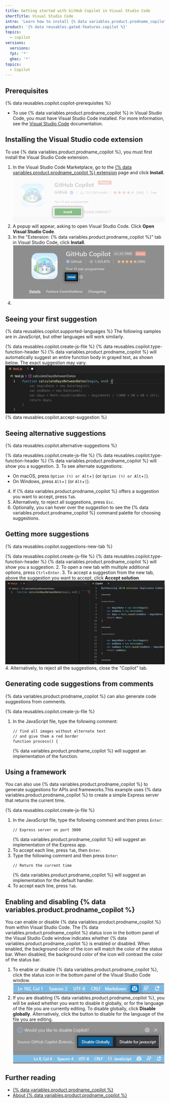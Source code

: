 ```yaml
---
title: Getting started with GitHub Copilot in Visual Studio Code
shortTitle: Visual Studio Code
intro: 'Learn how to install {% data variables.product.prodname_copilot %} in Visual Studio Code, and start seeing suggestions as you write comments and code.'
product: '{% data reusables.gated-features.copilot %}'
topics:
  - copilot
versions:
  versions:
  fpt: '*'
  ghec: '*'
topics: 
  - Copilot
---
```


## Prerequisites

{% data reusables.copilot.copilot-prerequisites %}
- To use {% data variables.product.prodname_copilot %} in Visual Studio Code, you must have Visual Studio Code installed. For more information, see the [Visual Studio Code](https://code.visualstudio.com/) documentation.


## Installing the Visual Studio code extension

To use {% data variables.product.prodname_copilot %}, you must first install the Visual Studio Code extension.

1. In the Visual Studio Code Marketplace, go to the [{% data variables.product.prodname_copilot %} extension](https://marketplace.visualstudio.com/items?itemName=GitHub.copilot) page and click **Install**.
   ![Install {% data variables.product.prodname_copilot %} extension Visual Studio Code](/assets/images/help/copilot/install-copilot-extension-visual-studio-code.png)
2. A popup will appear, asking to open Visual Studio Code. Click **Open Visual Studio Code**.
3. In the "Extension: {% data variables.product.prodname_copilot %}" tab in Visual Studio Code, click **Install**.
   ![Install button in Visual Studio Code](/assets/images/help/copilot/in-visual-studio-code-install-button.png)
4. 


## Seeing your first suggestion

{% data reusables.copilot.supported-languages %} The following samples are in JavaScript, but other languages will work similarly.

{% data reusables.copilot.create-js-file %}
{% data reusables.copilot.type-function-header %}
   {% data variables.product.prodname_copilot %} will automatically suggest an entire function body in grayed text, as shown below. The exact suggestion may vary.
   ![First suggestion Visual Studio Code](/assets/images/help/copilot/first-suggestion-visual-studio-code.png)
{% data reusables.copilot.accept-suggestion %}

## Seeing alternative suggestions

{% data reusables.copilot.alternative-suggestions %}

{% data reusables.copilot.create-js-file %}
{% data reusables.copilot.type-function-header %}
  {% data variables.product.prodname_copilot %} will show you a suggestion.
3. To see alternate suggestions:
   - On macOS, press `Option (⌥) or Alt`+`]` (or `Option (⌥) or Alt`+`[`).
   - On Windows, press `Alt`+`]` (or `Alt`+`[`).
4. If {% data variables.product.prodname_copilot %} offers a suggestion you want to accept, press `Tab`.
5. Alternatively, to reject all suggestions, press `Esc`.
6. Optionally, you can hover over the suggestion to see the {% data variables.product.prodname_copilot %} command palette for choosing suggestions.

## Getting more suggestions

{% data reusables.copilot.suggestions-new-tab %}

{% data reusables.copilot.create-js-file %}
{% data reusables.copilot.type-function-header %}
  {% data variables.product.prodname_copilot %} will show you a suggestion.
2. To open a new tab with multiple additional options, press `Ctrl`+`Enter`.
3. To accept a suggestion from the new tab, above the suggestion you want to accept, click **Accept solution**.
   ![Suggestions pane in Visual Studio Code](/assets/images/help/copilot/suggestions-pane-visual-studio-code.png)
4. Alternatively, to reject all the suggestions, close the "Copilot" tab.

## Generating code suggestions from comments

{% data variables.product.prodname_copilot %} can also generate code suggestions from comments.

{% data reusables.copilot.create-js-file %}
1. In the JavaScript file, type the following comment:
   ```
   // find all images without alternate text
   // and give them a red border
   function process() {
   ```
   {% data variables.product.prodname_copilot %} will suggest an implementation of the function.

## Using a framework

You can also use {% data variables.product.prodname_copilot %} to generate suggestions for APIs and frameworks.This example uses {% data variables.product.prodname_copilot %} to create a simple Express server that returns the current time.

{% data reusables.copilot.create-js-file %}
1. In the JavaScript file, type the following comment and then press `Enter`:
   ```
   // Express server on port 3000
   ```
   {% data variables.product.prodname_copilot %} will suggest an implementation of the Express app.
1. To accept each line, press `Tab`, then `Enter`.
1. Type the following comment and then press `Enter`:
   ```
   // Return the current time
   ```
   {% data variables.product.prodname_copilot %} will suggest an implementation for the default handler. 
1. To accept each line, press `Tab`.

## Enabling and disabling {% data variables.product.prodname_copilot %}

You can enable or disable {% data variables.product.prodname_copilot %} from within Visual Studio Code. The {% data variables.product.prodname_copilot %} status icon in the bottom panel of the Visual Studio Code window indicates whether {% data variables.product.prodname_copilot %} is enabled or disabled. When enabled, the background color of the icon will match the color of the status bar. When disabled, the background color of the icon will contrast the color of the status bar.

1. To enable or disable {% data variables.product.prodname_copilot %}, click the status icon in the bottom panel of the Visual Studio Code window.
   ![Status icon in Visual Studio Code](/assets/images/help/copilot/status-icon-visual-studio-code.png)
2. If you are disabling {% data variables.product.prodname_copilot %}, you will be asked whether you want to disable it globally, or for the language of the file you are currently editing. To disable globally, click **Disable globally**. Alternatively, click the button to disable for the language of the file you are editing.
   ![Disable {% data variables.product.prodname_copilot %} globally or for the current language](/assets/images/help/copilot/disable-copilot-global-or-langugage.png)

## Further reading

- [{% data variables.product.prodname_copilot %}](https://copilot.github.com/)
- [About {% data variables.product.prodname_copilot %}](/copilot/overview-of-github-copilot/about-github-copilot)
